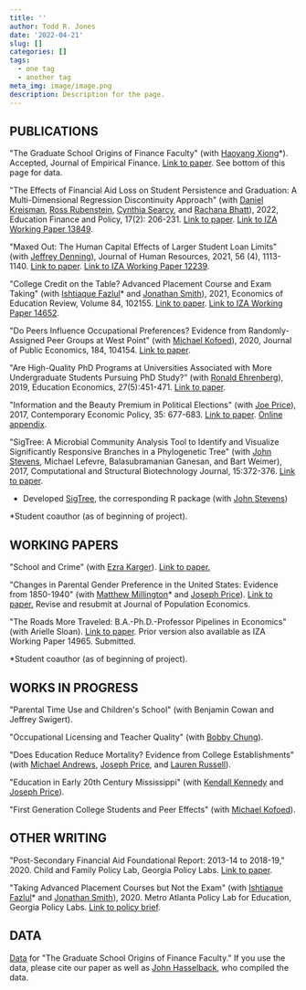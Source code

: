 ```yaml
---
title: ''
author: Todd R. Jones
date: '2022-04-21'
slug: []
categories: []
tags:
  - one tag
  - another tag
meta_img: image/image.png
description: Description for the page.
---
```



## PUBLICATIONS
"The Graduate School Origins of Finance Faculty" (with [Haoyang Xiong](https://www.haoyangxiong.com/home)*). Accepted, Journal of Empirical Finance. [Link to paper](/papers/Finance_Origins.pdf). See bottom of this page for data.

"The Effects of Financial Aid Loss on Student Persistence and Graduation: A Multi-Dimensional Regression Discontinuity Approach" (with [Daniel Kreisman](http://www.dkreisman.com/), [Ross Rubenstein](https://aysps.gsu.edu/profile/ross-rubenstein/), [Cynthia Searcy](https://aysps.gsu.edu/profile/cynthia-searcy/), and [Rachana Bhatt](https://www.usg.edu/cassie/about/staff_members)), 2022, Education Finance and Policy, 17(2): 206-231. [Link to paper](https://direct.mit.edu/edfp/article/doi/10.1162/edfp_a_00337/97143/The-Effects-of-Financial-Aid-Loss-on-Persistence). [Link to IZA Working Paper 13849](https://www.iza.org/publications/dp/13849/the-effects-of-financial-aid-loss-on-persistence-and-graduation-a-multi-dimensional-regression-discontinuity-approach).

"Maxed Out: The Human Capital Effects of Larger Student Loan Limits" (with [Jeffrey Denning](https://www.jeffdenning.com/)), Journal of Human Resources, 2021, 56 (4), 1113-1140. [Link to paper](http://jhr.uwpress.org/content/56/4/1113.short). [Link to IZA Working Paper 12239](https://www.iza.org/en/publications/dp/12239/maxed-out-the-effect-of-larger-student-loan-limits-on-borrowing-and-education-outcomes).

"College Credit on the Table? Advanced Placement Course and Exam Taking" (with [Ishtiaque Fazlul](https://sites.google.com/view/ishtiaquefazlul/home)* and [Jonathan Smith](https://sites.google.com/site/jonathansmithphd/)), 2021, Economics of Education Review, Volume 84, 102155. [Link to paper](https://www.sciencedirect.com/science/article/pii/S0272775721000741). [Link to IZA Working Paper 14652](https://www.iza.org/de/publications/dp/14652/college-credit-on-the-table-advanced-placement-course-and-exam-taking).

"Do Peers Influence Occupational Preferences? Evidence from Randomly-Assigned Peer Groups at West Point" (with [Michael Kofoed](https://sites.google.com/site/michaelkofoed1/)), 2020, Journal of Public Economics, 184, 104154. [Link to paper](https://www.sciencedirect.com/science/article/pii/S0047272720300189).

"Are High-Quality PhD Programs at Universities Associated with More Undergraduate Students Pursuing PhD Study?" (with [Ronald Ehrenberg](https://courses.cit.cornell.edu/rge2/)), 2019, Education Economics, 27(5):451-471. [Link to paper](https://www.tandfonline.com/doi/abs/10.1080/09645292.2019.1623177?journalCode=cede20).

"Information and the Beauty Premium in Political Elections" (with [Joe Price](https://economics.byu.edu/directory/joseph-p-price)), 2017, Contemporary Economic Policy, 35: 677-683. [Link to paper](https://onlinelibrary.wiley.com/doi/full/10.1111/coep.12231). [Online appendix](https://drive.google.com/file/d/1p8kOpgpwr66KZxTLf5nLwCrYlhstwhDR/view).

"SigTree: A Microbial Community Analysis Tool to Identify and Visualize Significantly Responsive Branches in a Phylogenetic Tree" (with [John Stevens](https://math.usu.edu/jrstevens/), Michael Lefevre, Balasubramanian Ganesan, and Bart Weimer), 2017, Computational and Structural Biotechnology Journal, 15:372-376. [Link to paper](https://www.sciencedirect.com/science/article/pii/S2001037017300132). 
* Developed [SigTree](https://cran.r-project.org/web/packages/SigTree/index.html), the corresponding R package (with [John Stevens](https://math.usu.edu/jrstevens/)) 

*Student coauthor (as of beginning of project).

## WORKING PAPERS

"School and Crime" (with [Ezra Karger](https://ezrakarger.com/)). [Link to paper.](/papers/School_Crime_most_recent.pdf)

"Changes in Parental Gender Preference in the United States: Evidence from 1850-1940" (with [Matthew Millington](https://wpcarey.asu.edu/people/profile/3278766)* and [Joseph Price](https://economics.byu.edu/directory/joseph-p-price)). [Link to paper.](/papers/Gender_Preference_most_recent.pdf) Revise and resubmit at Journal of Population Economics.

"The Roads More Traveled: B.A.-Ph.D.-Professor Pipelines in Economics" (with Arielle Sloan). [Link to paper](/papers/PhD_Origins_most_recent.pdf). Prior version also available as IZA Working Paper 14965. Submitted.

*Student coauthor (as of beginning of project).

## WORKS IN PROGRESS

"Parental Time Use and Children's School" (with Benjamin Cowan and Jeffrey Swigert).

"Occupational Licensing and Teacher Quality" (with [Bobby Chung](https://www.sites.google.com/view/bobbywchung)).

"Does Education Reduce Mortality? Evidence from College Establishments" (with [Michael Andrews](https://sites.google.com/site/michaeljeffreyandrews/), [Joseph Price](https://economics.byu.edu/directory/joseph-p-price), and [Lauren Russell](https://web.sas.upenn.edu/lrus/)).

"Education in Early 20th Century Mississippi" (with [Kendall Kennedy](https://sites.google.com/site/kendalljameskennedy/) and [Joseph Price](https://economics.byu.edu/directory/joseph-p-price)).  

"First Generation College Students and Peer Effects" (with [Michael Kofoed](https://sites.google.com/site/michaelkofoed1/)).

## OTHER WRITING
"Post-Secondary Financial Aid Foundational Report: 2013-14 to 2018-19," 2020. Child and Family Policy Lab, Georgia Policy Labs. [Link to paper](https://gpl.gsu.edu/publications/post-secondary-financial-aid/).

"Taking Advanced Placement Courses but Not the Exam" (with [Ishtiaque Fazlul](https://sites.google.com/view/ishtiaquefazlul/home)* and [Jonathan Smith](https://sites.google.com/site/jonathansmithphd/)), 2020. Metro Atlanta Policy Lab for Education, Georgia Policy Labs. [Link to policy brief](https://gpl.gsu.edu/publications/ap-exam-taking/).

## DATA

[Data](/data/finance_origins_data.csv) for "The Graduate School Origins of Finance Faculty." If you use the data, please cite our paper as well as [John Hasselback](http://www.jrhasselback.com/FacDir.html), who compiled the data.




